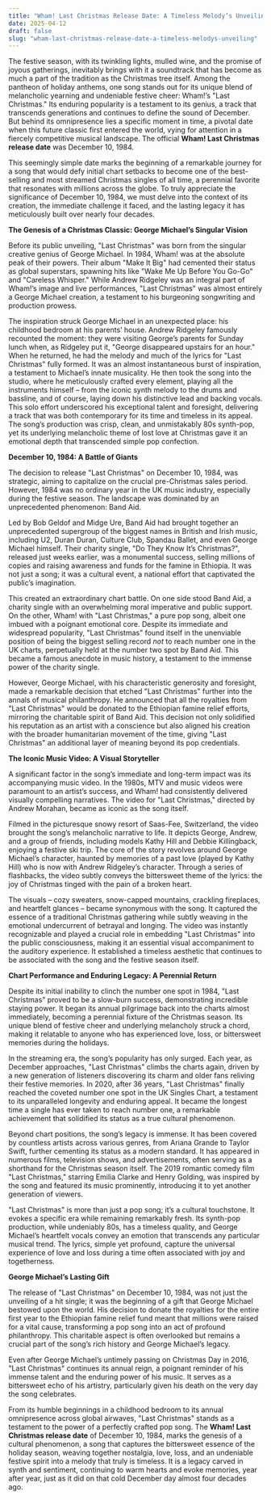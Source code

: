 ```yaml
---
title: "Wham! Last Christmas Release Date: A Timeless Melody’s Unveiling"
date: 2025-04-12
draft: false
slug: "wham-last-christmas-release-date-a-timeless-melodys-unveiling" 
---
```


The festive season, with its twinkling lights, mulled wine, and the promise of joyous gatherings, inevitably brings with it a soundtrack that has become as much a part of the tradition as the Christmas tree itself. Among the pantheon of holiday anthems, one song stands out for its unique blend of melancholic yearning and undeniable festive cheer: Wham!’s "Last Christmas." Its enduring popularity is a testament to its genius, a track that transcends generations and continues to define the sound of December. But behind its omnipresence lies a specific moment in time, a pivotal date when this future classic first entered the world, vying for attention in a fiercely competitive musical landscape. The official **Wham! Last Christmas release date** was December 10, 1984.

This seemingly simple date marks the beginning of a remarkable journey for a song that would defy initial chart setbacks to become one of the best-selling and most streamed Christmas singles of all time, a perennial favorite that resonates with millions across the globe. To truly appreciate the significance of December 10, 1984, we must delve into the context of its creation, the immediate challenge it faced, and the lasting legacy it has meticulously built over nearly four decades.

**The Genesis of a Christmas Classic: George Michael’s Singular Vision**

Before its public unveiling, "Last Christmas" was born from the singular creative genius of George Michael. In 1984, Wham! was at the absolute peak of their powers. Their album "Make It Big" had cemented their status as global superstars, spawning hits like "Wake Me Up Before You Go-Go" and "Careless Whisper." While Andrew Ridgeley was an integral part of Wham!’s image and live performances, "Last Christmas" was almost entirely a George Michael creation, a testament to his burgeoning songwriting and production prowess.

The inspiration struck George Michael in an unexpected place: his childhood bedroom at his parents’ house. Andrew Ridgeley famously recounted the moment: they were visiting George’s parents for Sunday lunch when, as Ridgeley put it, "George disappeared upstairs for an hour." When he returned, he had the melody and much of the lyrics for "Last Christmas" fully formed. It was an almost instantaneous burst of inspiration, a testament to Michael’s innate musicality. He then took the song into the studio, where he meticulously crafted every element, playing all the instruments himself – from the iconic synth melody to the drums and bassline, and of course, laying down his distinctive lead and backing vocals. This solo effort underscored his exceptional talent and foresight, delivering a track that was both contemporary for its time and timeless in its appeal. The song’s production was crisp, clean, and unmistakably 80s synth-pop, yet its underlying melancholic theme of lost love at Christmas gave it an emotional depth that transcended simple pop confection.

**December 10, 1984: A Battle of Giants**

The decision to release "Last Christmas" on December 10, 1984, was strategic, aiming to capitalize on the crucial pre-Christmas sales period. However, 1984 was no ordinary year in the UK music industry, especially during the festive season. The landscape was dominated by an unprecedented phenomenon: Band Aid.

Led by Bob Geldof and Midge Ure, Band Aid had brought together an unprecedented supergroup of the biggest names in British and Irish music, including U2, Duran Duran, Culture Club, Spandau Ballet, and even George Michael himself. Their charity single, "Do They Know It’s Christmas?", released just weeks earlier, was a monumental success, selling millions of copies and raising awareness and funds for the famine in Ethiopia. It was not just a song; it was a cultural event, a national effort that captivated the public’s imagination.

This created an extraordinary chart battle. On one side stood Band Aid, a charity single with an overwhelming moral imperative and public support. On the other, Wham! with "Last Christmas," a pure pop song, albeit one imbued with a poignant emotional core. Despite its immediate and widespread popularity, "Last Christmas" found itself in the unenviable position of being the biggest selling record *not* to reach number one in the UK charts, perpetually held at the number two spot by Band Aid. This became a famous anecdote in music history, a testament to the immense power of the charity single.

However, George Michael, with his characteristic generosity and foresight, made a remarkable decision that etched "Last Christmas" further into the annals of musical philanthropy. He announced that all the royalties from "Last Christmas" would be donated to the Ethiopian famine relief efforts, mirroring the charitable spirit of Band Aid. This decision not only solidified his reputation as an artist with a conscience but also aligned his creation with the broader humanitarian movement of the time, giving "Last Christmas" an additional layer of meaning beyond its pop credentials.

**The Iconic Music Video: A Visual Storyteller**

A significant factor in the song’s immediate and long-term impact was its accompanying music video. In the 1980s, MTV and music videos were paramount to an artist’s success, and Wham! had consistently delivered visually compelling narratives. The video for "Last Christmas," directed by Andrew Morahan, became as iconic as the song itself.

Filmed in the picturesque snowy resort of Saas-Fee, Switzerland, the video brought the song’s melancholic narrative to life. It depicts George, Andrew, and a group of friends, including models Kathy Hill and Debbie Killingback, enjoying a festive ski trip. The core of the story revolves around George Michael’s character, haunted by memories of a past love (played by Kathy Hill) who is now with Andrew Ridgeley’s character. Through a series of flashbacks, the video subtly conveys the bittersweet theme of the lyrics: the joy of Christmas tinged with the pain of a broken heart.

The visuals – cozy sweaters, snow-capped mountains, crackling fireplaces, and heartfelt glances – became synonymous with the song. It captured the essence of a traditional Christmas gathering while subtly weaving in the emotional undercurrent of betrayal and longing. The video was instantly recognizable and played a crucial role in embedding "Last Christmas" into the public consciousness, making it an essential visual accompaniment to the auditory experience. It established a timeless aesthetic that continues to be associated with the song and the festive season itself.

**Chart Performance and Enduring Legacy: A Perennial Return**

Despite its initial inability to clinch the number one spot in 1984, "Last Christmas" proved to be a slow-burn success, demonstrating incredible staying power. It began its annual pilgrimage back into the charts almost immediately, becoming a perennial fixture of the Christmas season. Its unique blend of festive cheer and underlying melancholy struck a chord, making it relatable to anyone who has experienced love, loss, or bittersweet memories during the holidays.

In the streaming era, the song’s popularity has only surged. Each year, as December approaches, "Last Christmas" climbs the charts again, driven by a new generation of listeners discovering its charm and older fans reliving their festive memories. In 2020, after 36 years, "Last Christmas" finally reached the coveted number one spot in the UK Singles Chart, a testament to its unparalleled longevity and enduring appeal. It became the longest time a single has ever taken to reach number one, a remarkable achievement that solidified its status as a true cultural phenomenon.

Beyond chart positions, the song’s legacy is immense. It has been covered by countless artists across various genres, from Ariana Grande to Taylor Swift, further cementing its status as a modern standard. It has appeared in numerous films, television shows, and advertisements, often serving as a shorthand for the Christmas season itself. The 2019 romantic comedy film "Last Christmas," starring Emilia Clarke and Henry Golding, was inspired by the song and featured its music prominently, introducing it to yet another generation of viewers.

"Last Christmas" is more than just a pop song; it’s a cultural touchstone. It evokes a specific era while remaining remarkably fresh. Its synth-pop production, while undeniably 80s, has a timeless quality, and George Michael’s heartfelt vocals convey an emotion that transcends any particular musical trend. The lyrics, simple yet profound, capture the universal experience of love and loss during a time often associated with joy and togetherness.

**George Michael’s Lasting Gift**

The release of "Last Christmas" on December 10, 1984, was not just the unveiling of a hit single; it was the beginning of a gift that George Michael bestowed upon the world. His decision to donate the royalties for the entire first year to the Ethiopian famine relief fund meant that millions were raised for a vital cause, transforming a pop song into an act of profound philanthropy. This charitable aspect is often overlooked but remains a crucial part of the song’s rich history and George Michael’s legacy.

Even after George Michael’s untimely passing on Christmas Day in 2016, "Last Christmas" continues its annual reign, a poignant reminder of his immense talent and the enduring power of his music. It serves as a bittersweet echo of his artistry, particularly given his death on the very day the song celebrates.

From its humble beginnings in a childhood bedroom to its annual omnipresence across global airwaves, "Last Christmas" stands as a testament to the power of a perfectly crafted pop song. The **Wham! Last Christmas release date** of December 10, 1984, marks the genesis of a cultural phenomenon, a song that captures the bittersweet essence of the holiday season, weaving together nostalgia, love, loss, and an undeniable festive spirit into a melody that truly is timeless. It is a legacy carved in synth and sentiment, continuing to warm hearts and evoke memories, year after year, just as it did on that cold December day almost four decades ago.